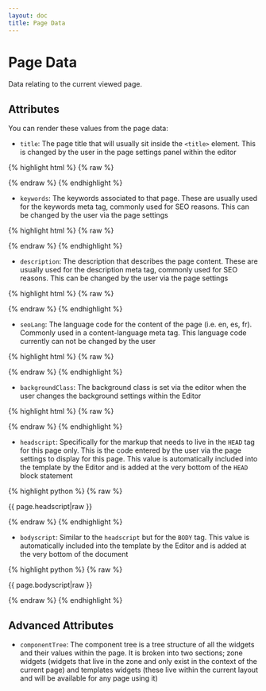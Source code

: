 ```yaml
---
layout: doc
title: Page Data
---
```


# Page Data

Data relating to the current viewed page.

## Attributes
You can render these values from the page data:

* `title`: The page title that will usually sit inside the `<title>` element. This is changed by the user in the page settings panel within the editor

{% highlight html %}
{% raw %}

<title>{{ page.title }}</title>

{% endraw %}
{% endhighlight %}

* `keywords`: The keywords associated to that page. These are usually used for the keywords meta tag, commonly used for SEO reasons. This can be changed by the user via the page settings

{% highlight html %}
{% raw %}

<meta name="keywords" content="{{ page.keywords }}" />

{% endraw %}
{% endhighlight %}

* `description`: The description that describes the page content. These are usually used for the description meta tag, commonly used for SEO reasons. This can be changed by the user via the page settings

{% highlight html %}
{% raw %}

<meta name="description" content="{{ page.description }}" />

{% endraw %}
{% endhighlight %}

* `seoLang`: The language code for the content of the page (i.e. en, es, fr). Commonly used in a content-language meta tag. This language code currently can not be changed by the user

{% highlight html %}
{% raw %}

<meta http-equiv="content-language" content="{{ page.seoLang }}" />

{% endraw %}
{% endhighlight %}

* `backgroundClass`: The background class is set via the editor when the user changes the background settings within the Editor

{% highlight html %}
{% raw %}

<body class="{{ page.backgroundClass }}">

{% endraw %}
{% endhighlight %}

* `headscript`: Specifically for the markup that needs to live in the `HEAD` tag for this page only. This is the code entered by the user via the page settings to display for this page. This value is automatically included into the template by the Editor and is added at the very bottom of the `HEAD` block statement

{% highlight python %}
{% raw %}

{{ page.headscript|raw }}

{% endraw %}
{% endhighlight %}

* `bodyscript`: Similar to the `headscript` but for the `BODY` tag. This value is automatically included into the template by the Editor and is added at the very bottom of the document

{% highlight python %}
{% raw %}

{{ page.bodyscript|raw }}

{% endraw %}
{% endhighlight %}

## Advanced Attributes

* `componentTree`: The component tree is a tree structure of all the widgets and their values within the page. It is broken into two sections; zone widgets (widgets that live in the zone and only exist in the context of the current page) and templates widgets (these live within the current layout and will be available for any page using it)